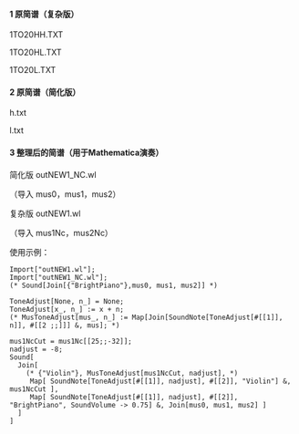 #### 1 原简谱（复杂版）

1TO20HH.TXT

1TO20HL.TXT

1TO20L.TXT



#### 2 原简谱（简化版）

h.txt

l.txt


#### 3 整理后的简谱（用于Mathematica演奏）

简化版 outNEW1_NC.wl

（导入 mus0，mus1，mus2）

复杂版 outNEW1.wl

（导入 mus1Nc，mus2Nc）

使用示例：
```
Import["outNEW1.wl"];
Import["outNEW1_NC.wl"];
(* Sound[Join[{"BrightPiano"},mus0, mus1, mus2]] *)

ToneAdjust[None, n_] = None;
ToneAdjust[x_, n_] := x + n;
(* MusToneAdjust[mus_, n_] := Map[Join[SoundNote[ToneAdjust[#[[1]], n]], #[[2 ;;]]] &, mus]; *)

mus1NcCut = mus1Nc[[25;;-32]];
nadjust = -8;
Sound[
  Join[
    (* {"Violin"}, MusToneAdjust[mus1NcCut, nadjust], *)
     Map[ SoundNote[ToneAdjust[#[[1]], nadjust], #[[2]], "Violin"] &, mus1NcCut ], 
     Map[ SoundNote[ToneAdjust[#[[1]], nadjust], #[[2]], "BrightPiano", SoundVolume -> 0.75] &, Join[mus0, mus1, mus2] ]
  ]
]
```
